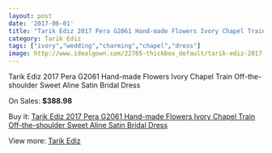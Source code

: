 ```yaml
---
layout: post
date: '2017-06-01'
title: "Tarik Ediz 2017 Pera G2061 Hand-made Flowers Ivory Chapel Train Off-the-shoulder Sweet Aline Satin Bridal Dress"
category: Tarik Ediz
tags: ["ivory","wedding","charming","chapel","dress"]
image: http://www.idealgown.com/22765-thickbox_default/tarik-ediz-2017-pera-g2061-hand-made-flowers-ivory-chapel-train-off-the-shoulder-sweet-aline-satin-bridal-dress.jpg
---
```

Tarik Ediz 2017 Pera G2061 Hand-made Flowers Ivory Chapel Train Off-the-shoulder Sweet Aline Satin Bridal Dress

On Sales: **$388.98**
<a href="https://www.idealgown.com/en/tarik-ediz/8844-tarik-ediz-2017-pera-g2061-hand-made-flowers-ivory-chapel-train-off-the-shoulder-sweet-aline-satin-bridal-dress.html"><amp-img layout="responsive" width="600" height="600" src="//www.idealgown.com/22765-thickbox_default/tarik-ediz-2017-pera-g2061-hand-made-flowers-ivory-chapel-train-off-the-shoulder-sweet-aline-satin-bridal-dress.jpg" alt="Tarik Ediz 2017 Pera G2061 Hand-made Flowers Ivory Chapel Train Off-the-shoulder Sweet Aline Satin Bridal Dress 0" /></a>
<a href="https://www.idealgown.com/en/tarik-ediz/8844-tarik-ediz-2017-pera-g2061-hand-made-flowers-ivory-chapel-train-off-the-shoulder-sweet-aline-satin-bridal-dress.html"><amp-img layout="responsive" width="600" height="600" src="//www.idealgown.com/22774-thickbox_default/tarik-ediz-2017-pera-g2061-hand-made-flowers-ivory-chapel-train-off-the-shoulder-sweet-aline-satin-bridal-dress.jpg" alt="Tarik Ediz 2017 Pera G2061 Hand-made Flowers Ivory Chapel Train Off-the-shoulder Sweet Aline Satin Bridal Dress 1" /></a>
<a href="https://www.idealgown.com/en/tarik-ediz/8844-tarik-ediz-2017-pera-g2061-hand-made-flowers-ivory-chapel-train-off-the-shoulder-sweet-aline-satin-bridal-dress.html"><amp-img layout="responsive" width="600" height="600" src="//www.idealgown.com/22773-thickbox_default/tarik-ediz-2017-pera-g2061-hand-made-flowers-ivory-chapel-train-off-the-shoulder-sweet-aline-satin-bridal-dress.jpg" alt="Tarik Ediz 2017 Pera G2061 Hand-made Flowers Ivory Chapel Train Off-the-shoulder Sweet Aline Satin Bridal Dress 2" /></a>
<a href="https://www.idealgown.com/en/tarik-ediz/8844-tarik-ediz-2017-pera-g2061-hand-made-flowers-ivory-chapel-train-off-the-shoulder-sweet-aline-satin-bridal-dress.html"><amp-img layout="responsive" width="600" height="600" src="//www.idealgown.com/22772-thickbox_default/tarik-ediz-2017-pera-g2061-hand-made-flowers-ivory-chapel-train-off-the-shoulder-sweet-aline-satin-bridal-dress.jpg" alt="Tarik Ediz 2017 Pera G2061 Hand-made Flowers Ivory Chapel Train Off-the-shoulder Sweet Aline Satin Bridal Dress 3" /></a>
<a href="https://www.idealgown.com/en/tarik-ediz/8844-tarik-ediz-2017-pera-g2061-hand-made-flowers-ivory-chapel-train-off-the-shoulder-sweet-aline-satin-bridal-dress.html"><amp-img layout="responsive" width="600" height="600" src="//www.idealgown.com/22771-thickbox_default/tarik-ediz-2017-pera-g2061-hand-made-flowers-ivory-chapel-train-off-the-shoulder-sweet-aline-satin-bridal-dress.jpg" alt="Tarik Ediz 2017 Pera G2061 Hand-made Flowers Ivory Chapel Train Off-the-shoulder Sweet Aline Satin Bridal Dress 4" /></a>
<a href="https://www.idealgown.com/en/tarik-ediz/8844-tarik-ediz-2017-pera-g2061-hand-made-flowers-ivory-chapel-train-off-the-shoulder-sweet-aline-satin-bridal-dress.html"><amp-img layout="responsive" width="600" height="600" src="//www.idealgown.com/22770-thickbox_default/tarik-ediz-2017-pera-g2061-hand-made-flowers-ivory-chapel-train-off-the-shoulder-sweet-aline-satin-bridal-dress.jpg" alt="Tarik Ediz 2017 Pera G2061 Hand-made Flowers Ivory Chapel Train Off-the-shoulder Sweet Aline Satin Bridal Dress 5" /></a>
<a href="https://www.idealgown.com/en/tarik-ediz/8844-tarik-ediz-2017-pera-g2061-hand-made-flowers-ivory-chapel-train-off-the-shoulder-sweet-aline-satin-bridal-dress.html"><amp-img layout="responsive" width="600" height="600" src="//www.idealgown.com/22769-thickbox_default/tarik-ediz-2017-pera-g2061-hand-made-flowers-ivory-chapel-train-off-the-shoulder-sweet-aline-satin-bridal-dress.jpg" alt="Tarik Ediz 2017 Pera G2061 Hand-made Flowers Ivory Chapel Train Off-the-shoulder Sweet Aline Satin Bridal Dress 6" /></a>
<a href="https://www.idealgown.com/en/tarik-ediz/8844-tarik-ediz-2017-pera-g2061-hand-made-flowers-ivory-chapel-train-off-the-shoulder-sweet-aline-satin-bridal-dress.html"><amp-img layout="responsive" width="600" height="600" src="//www.idealgown.com/22768-thickbox_default/tarik-ediz-2017-pera-g2061-hand-made-flowers-ivory-chapel-train-off-the-shoulder-sweet-aline-satin-bridal-dress.jpg" alt="Tarik Ediz 2017 Pera G2061 Hand-made Flowers Ivory Chapel Train Off-the-shoulder Sweet Aline Satin Bridal Dress 7" /></a>
<a href="https://www.idealgown.com/en/tarik-ediz/8844-tarik-ediz-2017-pera-g2061-hand-made-flowers-ivory-chapel-train-off-the-shoulder-sweet-aline-satin-bridal-dress.html"><amp-img layout="responsive" width="600" height="600" src="//www.idealgown.com/22767-thickbox_default/tarik-ediz-2017-pera-g2061-hand-made-flowers-ivory-chapel-train-off-the-shoulder-sweet-aline-satin-bridal-dress.jpg" alt="Tarik Ediz 2017 Pera G2061 Hand-made Flowers Ivory Chapel Train Off-the-shoulder Sweet Aline Satin Bridal Dress 8" /></a>
<a href="https://www.idealgown.com/en/tarik-ediz/8844-tarik-ediz-2017-pera-g2061-hand-made-flowers-ivory-chapel-train-off-the-shoulder-sweet-aline-satin-bridal-dress.html"><amp-img layout="responsive" width="600" height="600" src="//www.idealgown.com/22766-thickbox_default/tarik-ediz-2017-pera-g2061-hand-made-flowers-ivory-chapel-train-off-the-shoulder-sweet-aline-satin-bridal-dress.jpg" alt="Tarik Ediz 2017 Pera G2061 Hand-made Flowers Ivory Chapel Train Off-the-shoulder Sweet Aline Satin Bridal Dress 9" /></a>

Buy it: [Tarik Ediz 2017 Pera G2061 Hand-made Flowers Ivory Chapel Train Off-the-shoulder Sweet Aline Satin Bridal Dress](https://www.idealgown.com/en/tarik-ediz/8844-tarik-ediz-2017-pera-g2061-hand-made-flowers-ivory-chapel-train-off-the-shoulder-sweet-aline-satin-bridal-dress.html "Tarik Ediz 2017 Pera G2061 Hand-made Flowers Ivory Chapel Train Off-the-shoulder Sweet Aline Satin Bridal Dress")

View more: [Tarik Ediz](https://www.idealgown.com/en/167-tarik-ediz "Tarik Ediz")